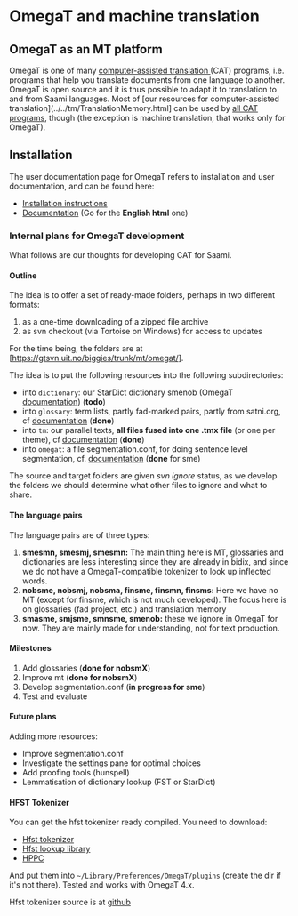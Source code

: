 # OmegaT and machine translation

## OmegaT as an MT platform

OmegaT is one of many [computer-assisted translation
](https://en.wikipedia.org/wiki/Computer-assisted_translation) (CAT)
programs, i.e. programs that help you translate documents from one
language to another. OmegaT is open source and it is thus possible to
adapt it to translation to and from Saami languages. Most of [our
resources for computer-assisted
translation](../../tm/TranslationMemory.html] can be used by [all CAT programs](https://en.wikipedia.org/wiki/Comparison_of_computer-assisted_translation_tools), though (the exception is machine translation, that works only for OmegaT).

## Installation

The user documentation page for OmegaT refers to installation and user documentation, and can be found here:

- [Installation instructions](http://wiki.apertium.org/wiki/Apertium_OmegaT_Native)
- [Documentation](http://omegat.org/documentation) (Go for the **English html** one)

### Internal plans for OmegaT development

What follows are our thoughts for developing CAT for Saami.

#### Outline

The idea is to offer a set of ready-made folders, perhaps in two different formats:

1. as a one-time downloading of a zipped file archive
1. as svn checkout (via Tortoise on Windows) for access to updates

For the time being, the folders are at [https://gtsvn.uit.no/biggies/trunk/mt/omegat/].

The idea is to put the following resources into the following subdirectories:

- into `dictionary`: our StarDict dictionary smenob (OmegaT [documentation](http://omegat.sourceforge.io/manual-standard/en/chapter.dictionaries.html)) (**todo**)
- into `glossary`: term lists, partly fad-marked pairs, partly from satni.org, cf [documentation](http://omegat.sourceforge.io/manual-standard/en/chapter.glossaries.html) (**done**)
- into `tm`: our parallel texts, **all files fused into one .tmx file** (or one per theme), cf [documentation](http://omegat.sourceforge.io/manual-standard/en/chapter.translation.memories.html) (**done**)
- into `omegat`: a file segmentation.conf, for doing sentence level segmentation, cf. [documentation](http://omegat.sourceforge.io/manual-standard/en/chapter.segmentation.html) (**done** for sme)

The source and target folders are given _svn ignore_ status, as we develop the folders we should determine what other files to ignore and what to share.

#### The language pairs

The language pairs are of three types:

1. **smesmn, smesmj, smesmn:** The main thing here is MT, glossaries and
   dictionaries are less interesting since they are already in bidix,
   and since we do not have a OmegaT-compatible tokenizer to look up
   inflected words.
1. **nobsme, nobsmj, nobsma, finsme, finsmn, finsms:** Here we have no MT
   (except for finsme, which is not much developed). The focus here is
   on glossaries (fad project, etc.) and translation memory
1. **smasme, smjsme, smnsme, smenob:** these we ignore in OmegaT for now.
   They are mainly made for understanding, not for text production.

#### Milestones

1. Add glossaries (**done for nobsmX**)
1. Improve mt (**done for nobsmX**)
1. Develop segmentation.conf (**in progress for sme**)
1. Test and evaluate

#### Future plans

Adding more resources:

- Improve segmentation.conf
- Investigate the settings pane for optimal choices
- Add proofing tools (hunspell)
- Lemmatisation of dictionary lookup (FST or StarDict)

#### HFST Tokenizer

You can get the hfst tokenizer ready compiled. You need to download:

- [Hfst
  tokenizer](http://divvun.no/static_files/omegat-hfst-tok/omegat-hfst-tokenizer-0.3.jar)
- [Hfst lookup library](http://divvun.no/static_files/omegat-hfst-tok/hfst-1.1.5.jar)
- [HPPC](https://repo1.maven.org/maven2/com/carrotsearch/hppc/0.7.3/hppc-0.7.3.jar)

And put them into `~/Library/Preferences/OmegaT/plugins` (create the dir if it's not there). Tested and works with OmegaT 4.x.

Hfst tokenizer source is at [github](https://github.com/divvun/OmegaT-hfst-tokenizer)
